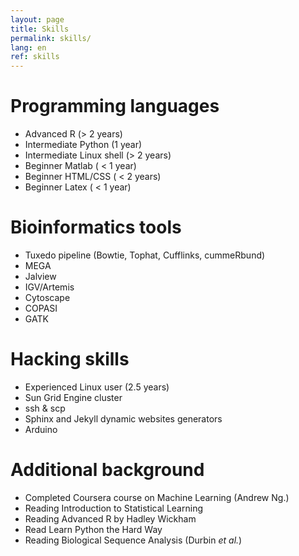 ```yaml
---
layout: page
title: Skills
permalink: skills/
lang: en
ref: skills
---
```


Programming languages
=========================

* Advanced R (> 2 years)
* Intermediate Python (1 year)
* Intermediate Linux shell (> 2 years)
* Beginner Matlab ( < 1 year)
* Beginner HTML/CSS ( < 2 years)
* Beginner Latex ( < 1 year)

Bioinformatics tools
=========================

+ Tuxedo pipeline (Bowtie, Tophat, Cufflinks, cummeRbund)
+ MEGA
+ Jalview
+ IGV/Artemis
+ Cytoscape
+ COPASI
+ GATK

Hacking skills
=========================

+ Experienced Linux user (2.5 years)
+ Sun Grid Engine cluster
+ ssh & scp
+ Sphinx and Jekyll dynamic websites generators
+ Arduino

Additional background
=========================

+ Completed Coursera course on Machine Learning (Andrew Ng.)
+ Reading Introduction to Statistical Learning
+ Reading Advanced R by Hadley Wickham
+ Read Learn Python the Hard Way
+ Reading Biological Sequence Analysis (Durbin *et al.*)
